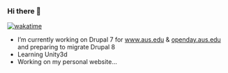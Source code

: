 ### Hi there 👋

<!--
**alchatti/alchatti** is a ✨ _special_ ✨ repository because its `README.md` (this file) appears on your GitHub profile.

Here are some ideas to get you started:

- 🔭 I’m currently working on ...
- 🌱 I’m currently learning ...
- 👯 I’m looking to collaborate on ...
- 🤔 I’m looking for help with ...
- 💬 Ask me about ...
- 📫 How to reach me: ...
- 😄 Pronouns: ...
- ⚡ Fun fact: ...
-->

[![wakatime](https://wakatime.com/badge/user/7a56a983-f527-4c6f-976d-34c5d0bc2da9.svg)](https://wakatime.com/@7a56a983-f527-4c6f-976d-34c5d0bc2da9)

- I’m currently working on Drupal 7 for www.aus.edu & [openday.aus.edu](https://openday.aus.edu) and preparing to migrate Drupal 8
- Learning Unity3d
- Working on my personal website...
